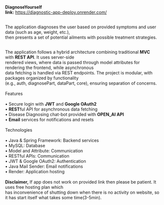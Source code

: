 **DiagnoseYourself**    <br>               **link:** https://diagnostic-app-deploy.onrender.com/ <br><br>

The application diagnoses the user based on provided symptoms and user data (such as age, weight, etc.), <br> 
then presents a set of potential ailments with possible treatment strategies. <br><br>

The application follows a hybrid architecture combining traditional **MVC** with **REST API**. It uses server-side<br>
rendered views, where data is passed through model attributes for rendering the frontend, while asynchronous<br>
data fetching is handled via REST endpoints. The project is modular, with packages organized by functionality<br>
(e.g., auth, diagnosePart, dataPart, core), ensuring separation of concerns.<br><br>
Features<br><br>
•	Secure login with **JWT** and **Google OAuth2**<br>
•	**REST**ful API for asynchronous data fetching<br>
•	Disease Diagnosing chat-bot provided with **OPEN_AI API**<br>
•	**Email** services for notifications and resets<br><br>
Technologies<br><br>
•	Java & Spring Framework: Backend services<br>
•	MySQL: Database <br>
•	Model and Attribute: Communication<br>
•	RESTful APIs: Communication<br>
•	JWT & Google OAuth2: Authentication<br>
•	Java Mail Sender: Email notifications<br>
•	Render: Application hosting<br>
<br>
**Disclaimer,** If app does not work on provided link then please be patient. It uses free hosting  plan which <br>
has inconvenience of shutting down when there is no activity on website, so it has start itself what takes some time(3-5min). 
